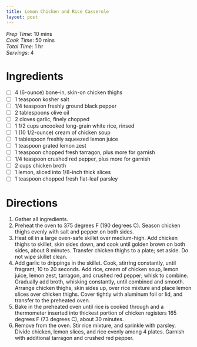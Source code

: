```yaml
---
title: Lemon Chicken and Rice Casserole
layout: post
---
```

*Prep Time*: 10 mins <br>
*Cook Time*: 50 mins <br>
*Total Time*: 1 hr <br>
*Servings*: 4 <br>

# Ingredients
- [ ] 4 (6-ounce) bone-in, skin-on chicken thighs
- [ ] 1 teaspoon kosher salt
- [ ] 1/4 teaspoon freshly ground black pepper
- [ ] 2 tablespoons olive oil
- [ ] 2 cloves garlic, finely chopped
- [ ] 1 1/2 cups uncooked long-grain white rice, rinsed
- [ ] 1 (10 1/2-ounce) cream of chicken soup
- [ ] 1 tablespoon freshly squeezed lemon juice
- [ ] 1 teaspoon grated lemon zest
- [ ] 1 teaspoon chopped fresh tarragon, plus more for garnish
- [ ] 1/4 teaspoon crushed red pepper, plus more for garnish
- [ ] 2 cups chicken broth
- [ ] 1 lemon, sliced into 1/8-inch thick slices
- [ ] 1 teaspoon chopped fresh flat-leaf parsley

# Directions
1. Gather all ingredients.
2. Preheat the oven to 375 degrees F (190 degrees C). Season chicken thighs evenly with salt
and pepper on both sides.
3. Heat oil in a large oven-safe skillet over medium-high. Add chicken thighs to skillet, skin
sides down, and cook until golden brown on both sides, about 8 minutes. Transfer chicken
thighs to a plate; set aside. Do not wipe skillet clean.
4. Add garlic to drippings in the skillet. Cook, stirring constantly, until fragrant, 10 to 20 seconds.
Add rice, cream of chicken soup, lemon juice, lemon zest, tarragon, and crushed red pepper;
whisk to combine. Gradually add broth, whisking constantly, until combined and smooth.
Arrange chicken thighs, skin sides up, over rice mixture and place lemon slices over chicken
thighs. Cover tightly with aluminum foil or lid, and transfer to the preheated oven.
5. Bake in the preheated oven until rice is cooked through and a thermometer inserted into
thickest portion of chicken registers 165 degrees F (73 degrees C), about 30 minutes.
6. Remove from the oven. Stir rice mixture, and sprinkle with parsley. Divide chicken, lemon
slices, and rice evenly among 4 plates. Garnish with
additional tarragon and crushed red pepper.
